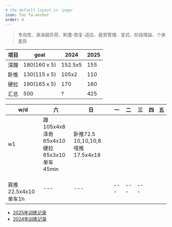 ```yaml
---
# the default layout is 'page'
icon: fas fa-anchor
order: 4
---
```


> 专向性、渐进超负荷、刺激-恢复-适应、疲劳管理、变式、阶段增益、个体差异

| 项目 | goal         | 2024    | 2025 |
| ---- | ------------ | ------- | ---- |
| 深蹲 | 180(160 x 5) | 152.5x5 | 155  |
| 卧推 | 130(115 x 5) | 105x2   | 110  |
| 硬拉 | 190(165 x 5) | 170     | 160  |
| 汇总 | 500          | ?       | 425  |

|w/d|六|日|一|二|三|四|五|
| --- | --- | --- | --- | --- | --- | --- | --- |
| w1 | 蹲105x4x8<br />泽奇65x4x10<br />硬拉65x3x10<br />单车45min | 卧推72.5 10,10,10,8<br />哑推17.5x4x18
<br />肩推22.5x4x10<br />单车1h | --- | --- | --- | --- | --- |


- [2025年训练记录](/posts/train-record-2025)
- [2024年训练记录](/posts/train-record-2024)



